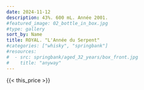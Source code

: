 ```yaml
---
date: 2024-11-12
description: 43%. 600 mL. Année 2001.
#featured_image: 02_bottle_in_box.jpg
#type: gallery
sort_by: Name
title: ROYAL. "L'Année du Serpent"
#categories: ["whisky", "springbank"]
#resources:
#  - src: springbank/aged_32_years/box_front.jpg
#    title: "anyway"
---
```

{{< this_price >}}
